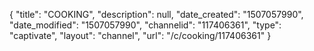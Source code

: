 {
    "title": "COOKING",
    "description": null,
    "date_created": "1507057990",
    "date_modified": "1507057990",
    "channelid": "117406361",
    "type": "captivate",
    "layout": "channel",
    "url": "\/c\/cooking\/117406361"
}